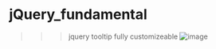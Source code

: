 # jQuery_fundamental

>>>jquery tooltip fully customizeable
![image](https://user-images.githubusercontent.com/69710505/234226132-fded5ccd-c437-4306-9414-4cded66b4b04.png)
